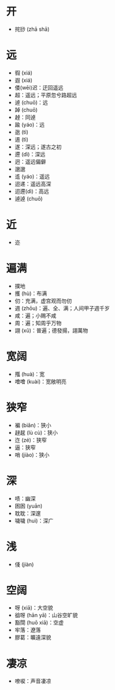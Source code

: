 # 开
* 挓挱 (zhā shā)

# 远
* 徦 (xiá)
* 遐 (xiá)
* 倭(wēi)迟：迂回遥远
* 超：遥远；平原忽兮路超远
* 逴 (chuō)：远
* 踔 (chuō)
* 趠：同逴
* 踰 (yáo)：远
* 逖 (tì)
* 逷 (tì)
* 遂：深远；遂古之初
* 遰 (dì)：深远
* 迥：遥远偏僻
* 邈邈
* 䢣 (yáo)：遥远
* 迢递：遥远高深
* 迢遰(dì)：高远
* 逴逴 (chuō)
# 近
* 迩

# 遍满
* 撲地
* 擭 (hù)：布满
* 仞：充满，虚宫观而勿仞
* 週 (zhōu)：遍、全、满；人间甲子週千岁
* 咸：遍；小赐不咸
* 周：遍；知周乎万物
* 詡 (xŭ)：普遍；德發揚，詡萬物

# 宽阔
* 摦 (huà)：宽
* 噲噲 (kuài)：宽敞明亮
# 狭窄
* 褊 (biǎn)：狭小
* 趢趗 (lù cù)：狭小
* 迮 (zé)：狭窄
* 逼：狭窄
* 哨 (jiào)：狭小
# 深
* 啧：幽深
* 囦囦 (yuān)
* 耽耽：深邃
* 噦噦 (huì)：深广
# 浅
* 俴 (jiàn)
# 空阔
* 呀 (xiā)：大空貌
* 谽呀 (hān yā)：山谷空旷貌
* 豁閕 (huō xiā)：空虚
* 牢落：遼落
* 膠葛：曠遠深貌
# 凄凉
* 嘹唳：声音凄凉